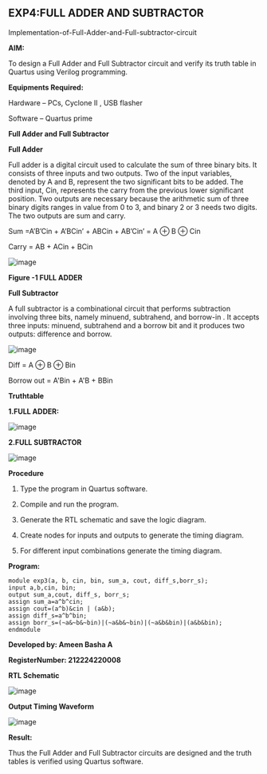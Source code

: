 ## EXP4:FULL ADDER AND SUBTRACTOR

Implementation-of-Full-Adder-and-Full-subtractor-circuit

**AIM:**

To design a Full Adder and Full Subtractor circuit and verify its truth table in Quartus using Verilog programming.

**Equipments Required:**

Hardware – PCs, Cyclone II , USB flasher

Software – Quartus prime

**Full Adder and Full Subtractor**

**Full Adder**

Full adder is a digital circuit used to calculate the sum of three binary bits. It consists of three inputs and two outputs. Two of the input variables, denoted by A and B, represent the two significant bits to be added. The third input, Cin, represents the carry from the previous lower significant position. Two outputs are necessary because the arithmetic sum of three binary digits ranges in value from 0 to 3, and binary 2 or 3 needs two digits. The two outputs are sum and carry.

Sum =A’B’Cin + A’BCin’ + ABCin + AB’Cin’ = A ⊕ B ⊕ Cin 

Carry = AB + ACin + BCin

![image](https://github.com/naavaneetha/FULL_ADDER_SUBTRACTOR/assets/154305477/0f30ba51-5ffb-4198-845f-18e054f675e7)

**Figure -1 FULL ADDER**

**Full Subtractor**

A full subtractor is a combinational circuit that performs subtraction involving three bits, namely minuend, subtrahend, and borrow-in . It accepts three inputs: minuend, subtrahend and a borrow bit and it produces two outputs: difference and borrow.

![image](https://github.com/naavaneetha/FULL_ADDER_SUBTRACTOR/assets/154305477/02b24f51-ab51-4304-9ad6-7b81ffc1ead5)

Diff = A ⊕ B ⊕ Bin 

Borrow out = A'Bin + A'B + BBin

**Truthtable**

**1.FULL ADDER:**

![image](https://github.com/user-attachments/assets/b881daa8-b36c-431f-9470-90a6f5d21054)

**2.FULL SUBTRACTOR**

![image](https://github.com/user-attachments/assets/96bb78c2-4c2e-4e49-a120-a4685bdd04ce)

**Procedure**

1. Type the program in Quartus software.

2. Compile and run the program.

3. Generate the RTL schematic and save the logic diagram.

4. Create nodes for inputs and outputs to generate the timing diagram.

5. For different input combinations generate the timing diagram.

**Program:**
```
module exp3(a, b, cin, bin, sum_a, cout, diff_s,borr_s);
input a,b,cin, bin;
output sum_a,cout, diff_s, borr_s;
assign sum_a=a^b^cin;
assign cout=(a^b)&cin | (a&b);
assign diff_s=a^b^bin;
assign borr_s=(~a&~b&~bin)|(~a&b&~bin)|(~a&b&bin)|(a&b&bin);
endmodule
```
**Developed by: Ameen Basha A**

**RegisterNumber: 212224220008**


**RTL Schematic**

![image](https://github.com/user-attachments/assets/dc9077ad-6be6-4b7b-83cf-5f99dbd89758)


**Output Timing Waveform**

![image](https://github.com/user-attachments/assets/706a9a09-e0ef-4f82-ac77-2a853a2768d6)


**Result:**

Thus the Full Adder and Full Subtractor circuits are designed and the truth tables is verified using Quartus software.
